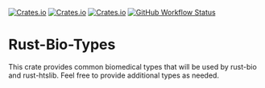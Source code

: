 [![Crates.io](https://img.shields.io/crates/d/bio-types.svg)](https://crates.io/crates/bio-types)
[![Crates.io](https://img.shields.io/crates/v/bio-types.svg)](https://crates.io/crates/bio-types)
[![Crates.io](https://img.shields.io/crates/l/bio-types.svg)](https://crates.io/crates/bio-types)
[![GitHub Workflow Status](https://img.shields.io/github/workflow/status/rust-bio/rust-bio-types/CI)](https://github.com/rust-bio/rust-bio-types/actions)

# Rust-Bio-Types

This crate provides common biomedical types that will be used by rust-bio and rust-htslib. Feel free to provide additional types as needed.
